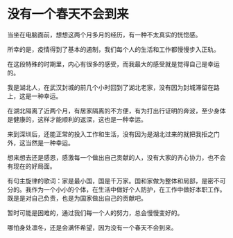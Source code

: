 # 没有一个春天不会到来

当坐在电脑面前，想想这两个月多月的经历，有一种不太真实的恍惚感。

所幸的是，疫情得到了基本的遏制，我们每个人的生活和工作都慢慢步入正轨。

在这段特殊的时期里，内心有很多的感受，而我最大的感受就是觉得自己是幸运的。

我是湖北人，在武汉封城的前几个小时回到了湖北老家，没有因为封城滞留在路上，这是一种幸运。

在湖北隔离了近两个月，有居家隔离的不方便，有为打出行证明的奔波，至少身体是健康的，这样才能顺利的返深，这也是一种幸运。

来到深圳后，还能正常的投入工作和生活，没有因为是湖北过来的就把我拒之门外，这当然是一种幸运。

想来想去还是感恩，感激每一个做出自己贡献的人，没有大家的齐心协力，也不会有现在的好局面。

有句主旋律的歌词：家是最小国，国是千万家。国和家做为整体和局部，是密不可分的。我作为一个小小的个体，在生活中做好个人防护，在工作中做好本职工作。既是是对自己负责，也是为国家做出自己的贡献吧。

暂时可能是困难的，通过我们每一个人的努力，总会慢慢变好的。

哪怕身处凛冬，还是会满怀希望，因为没有一个春天不会到来。
